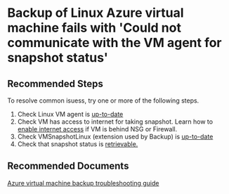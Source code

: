 <properties
	pageTitle="Backup of Linux Azure virtual machine fails with 'Could not communicate with the VM agent for snapshot status'"
	description="Linux VM Snapshot issues"
	service="microsoft.recoveryservices"
	resource="vaults"
	authors="trinadhk"
	displayOrder="1"
	selfHelpType="resource"
	supportTopicIds=""
	resourceTags=""
	productPesIds=""
	cloudEnvironments="MoonCake"
	articleId="2feefab9-c5ec-444c-a189-ae575462729f"
/>

# Backup of Linux Azure virtual machine fails with 'Could not communicate with the VM agent for snapshot status'

## **Recommended Steps**
To resolve common isuess, try one or more of the following steps.

1. Check Linux VM agent is [up-to-date](https://docs.azure.cn/backup/backup-azure-troubleshoot-vm-backup-fails-snapshot-timeout#cause-2-the-microsoft-azure-vm-agent-installed-in-the-vm-is-out-of-date-for-linux-vms)
2. Check VM has access to internet for taking snapshot. Learn how to [enable internet access](https://docs.azure.cn/backup/backup-azure-troubleshoot-vm-backup-fails-snapshot-timeout#cause-1-the-vm-does-not-have-internet-access) if VM is behind NSG or Firewall. 
3. Check VMSnapshotLinux (extension used by Backup) is [up-to-date](https://docs.azure.cn/backup/backup-azure-troubleshoot-vm-backup-fails-snapshot-timeout#cause-3-the-backup-extension-fails-to-update-or-load)
4. Check that snapshot status is [retrievable.](https://docs.azure.cn/backup/backup-azure-troubleshoot-vm-backup-fails-snapshot-timeout#cause-4-the-snapshots-status-cannot-be-retrieved-or-the-snapshots-cannot-be-taken)


## **Recommended Documents**
[Azure virtual machine backup troubleshooting guide](https://docs.azure.cn/backup/backup-azure-vms-troubleshoot)<br>
